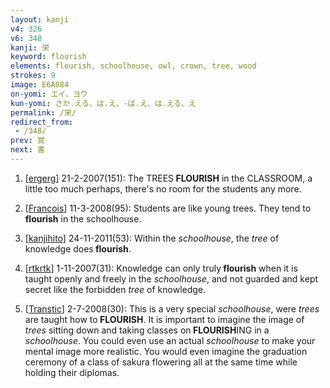 ```yaml
---
layout: kanji
v4: 326
v6: 348
kanji: 栄
keyword: flourish
elements: flourish, schoolhouse, owl, crown, tree, wood
strokes: 9
image: E6A084
on-yomi: エイ、ヨウ
kun-yomi: さか.える、は.え、-ば.え、は.える、え
permalink: /栄/
redirect_from:
 - /348/
prev: 覚
next: 書
---
```


1) [<a href="http://kanji.koohii.com/profile/ergerg">ergerg</a>] 21-2-2007(151): The TREES<strong> FLOURISH</strong> in the CLASSROOM, a little too much perhaps, there&#039;s no room for the students any more.

2) [<a href="http://kanji.koohii.com/profile/Francois">Francois</a>] 11-3-2008(95): Students are like young trees. They tend to<strong> flourish</strong> in the schoolhouse.

3) [<a href="http://kanji.koohii.com/profile/kanjihito">kanjihito</a>] 24-11-2011(53): Within the <em>schoolhouse</em>, the <em>tree</em> of knowledge does<strong> flourish</strong>.

4) [<a href="http://kanji.koohii.com/profile/rtkrtk">rtkrtk</a>] 1-11-2007(31): Knowledge can only truly<strong> flourish</strong> when it is taught openly and freely in the <em>schoolhouse</em>, and not guarded and kept secret like the forbidden <em>tree</em> of knowledge.

5) [<a href="http://kanji.koohii.com/profile/Transtic">Transtic</a>] 2-7-2008(30): This is a very special <em>schoolhouse</em>, were <em>trees</em> are taught how to<strong> FLOURISH</strong>. It is important to imagine the image of <em>trees</em> sitting down and taking classes on<strong> FLOURISH</strong>ING in a <em>schoolhouse</em>. You could even use an actual <em>schoolhouse</em> to make your mental image more realistic. You would even imagine the graduation ceremony of a class of sakura flowering all at the same time while holding their diplomas.

